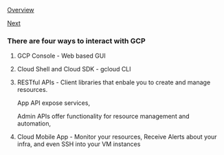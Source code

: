 [Overview](https://github.com/paulowe/gcp/blob/main/readme.md)

[Next](https://github.com/paulowe/gcp/blob/main/cloud-shell.md)

### There are four ways to interact with GCP

1. GCP Console - Web based GUI
2. Cloud Shell and Cloud SDK - gcloud CLI
3. RESTful APIs  - Client libraries that enbale you to create and manage resources. 

    App API expose services,
    
    Admin APIs offer functionality for resource management and automation, 
4. Cloud Mobile App - Monitor your resources, Receive Alerts about your infra, and even SSH into your VM instances
